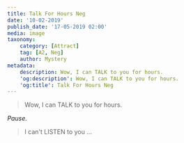 ```yaml
---
title: Talk For Hours Neg
date: '10-02-2019'
publish_date: '17-05-2019 02:00'
media: image
taxonomy:
    category: [Attract]
    tag: [A2, Neg]
    author: Mystery
metadata:
    description: Wow, I can TALK to you for hours.
    'og:description': Wow, I can TALK to you for hours.
    'og:title': Talk For Hours Neg
---
```


> Wow, I can TALK to you for hours.

_Pause._

> I can't LISTEN to you …